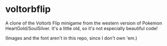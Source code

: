 # voltorbflip
A clone of the Voltorb Flip minigame from the western version of Pokemon HeartGold/SoulSilver. It's a little old, so it's not especially beautiful code!

(Images and the font aren't in this repo, since I don't own 'em.)
